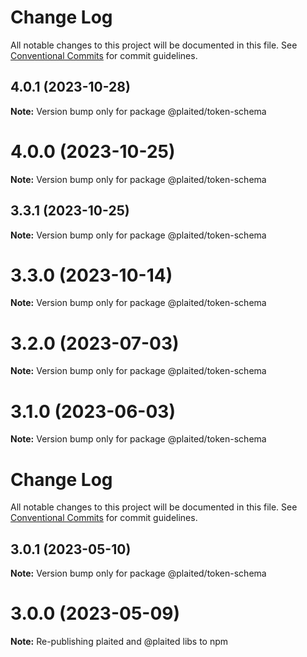 # Change Log

All notable changes to this project will be documented in this file.
See [Conventional Commits](https://conventionalcommits.org) for commit guidelines.

## 4.0.1 (2023-10-28)

**Note:** Version bump only for package @plaited/token-schema

# 4.0.0 (2023-10-25)

**Note:** Version bump only for package @plaited/token-schema

## 3.3.1 (2023-10-25)

**Note:** Version bump only for package @plaited/token-schema

# 3.3.0 (2023-10-14)

**Note:** Version bump only for package @plaited/token-schema

# 3.2.0 (2023-07-03)

**Note:** Version bump only for package @plaited/token-schema

# 3.1.0 (2023-06-03)

**Note:** Version bump only for package @plaited/token-schema

# Change Log

All notable changes to this project will be documented in this file. See
[Conventional Commits](https://conventionalcommits.org) for commit guidelines.

## 3.0.1 (2023-05-10)

**Note:** Version bump only for package @plaited/token-schema

# 3.0.0 (2023-05-09)

**Note:** Re-publishing plaited and @plaited libs to npm
